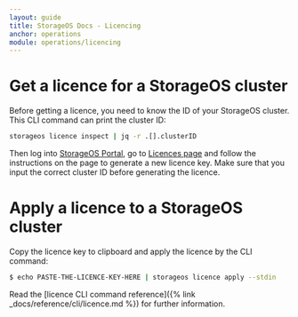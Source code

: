 ```yaml
---
layout: guide
title: StorageOS Docs - Licencing
anchor: operations
module: operations/licencing
---
```


# Get a licence for a StorageOS cluster

Before getting a licence, you need to know the ID of your StorageOS cluster. This CLI command can print the cluster ID:

```bash
storageos licence inspect | jq -r .[].clusterID
```

Then log into [StorageOS Portal](https://my.storageos.com), go to [Licences page](https://my.storageos.com/licenses) and
follow the instructions on the page to generate a new licence key. Make sure that you input the correct cluster ID before
generating the licence.

# Apply a licence to a StorageOS cluster 

Copy the licence key to clipboard and apply the licence by the CLI command:

```bash
$ echo PASTE-THE-LICENCE-KEY-HERE | storageos licence apply --stdin
```

Read the [licence CLI command reference]({% link _docs/reference/cli/licence.md %}) for further information.
